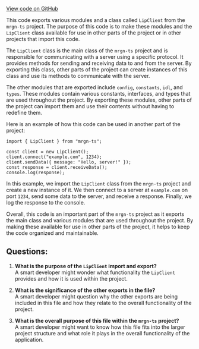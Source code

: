 [View code on GitHub](https://github.com/mrgnlabs/mrgn-ts/packages/lip-client/src/index.ts)

This code exports various modules and a class called `LipClient` from the `mrgn-ts` project. The purpose of this code is to make these modules and the `LipClient` class available for use in other parts of the project or in other projects that import this code.

The `LipClient` class is the main class of the `mrgn-ts` project and is responsible for communicating with a server using a specific protocol. It provides methods for sending and receiving data to and from the server. By exporting this class, other parts of the project can create instances of this class and use its methods to communicate with the server.

The other modules that are exported include `config`, `constants`, `idl`, and `types`. These modules contain various constants, interfaces, and types that are used throughout the project. By exporting these modules, other parts of the project can import them and use their contents without having to redefine them.

Here is an example of how this code can be used in another part of the project:

```
import { LipClient } from "mrgn-ts";

const client = new LipClient();
client.connect("example.com", 1234);
client.sendData({ message: "Hello, server!" });
const response = client.receiveData();
console.log(response);
```

In this example, we import the `LipClient` class from the `mrgn-ts` project and create a new instance of it. We then connect to a server at `example.com` on port `1234`, send some data to the server, and receive a response. Finally, we log the response to the console.

Overall, this code is an important part of the `mrgn-ts` project as it exports the main class and various modules that are used throughout the project. By making these available for use in other parts of the project, it helps to keep the code organized and maintainable.

## Questions:

1. **What is the purpose of the `LipClient` import and export?**\
   A smart developer might wonder what functionality the `LipClient` provides and how it is used within the project.

2. **What is the significance of the other exports in the file?**\
   A smart developer might question why the other exports are being included in this file and how they relate to the overall functionality of the project.

3. **What is the overall purpose of this file within the `mrgn-ts` project?**\
   A smart developer might want to know how this file fits into the larger project structure and what role it plays in the overall functionality of the application.
